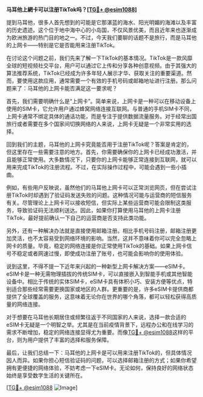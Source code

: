 **马耳他上網卡可以注册TikTok吗？[[TG💪+ @esim1088](https://t.me/s/esim1088)]**

提到马耳他，很多人首先想到的可能是它那湛蓝的海水、阳光明媚的海滩以及丰富的历史遗迹。这个位于地中海中心的小岛国，不仅风景优美，而且近年来也逐渐成为欧洲旅游的热门目的地之一。不过，今天我们要聊的话题不是旅行，而是马耳他的上网卡——特别是它是否能用来注册TikTok。

在讨论这个问题之前，我们先来了解一下TikTok的基本情况。TikTok是一款风靡全球的短视频社交平台，用户可以通过它上传和分享各种创意视频。由于其强大的算法推荐系统，TikTok已经成为许多年轻人展示才华、获取关注的重要渠道。然而，要使用这款应用，通常需要一个有效的手机号码或邮箱地址进行注册。那么问题来了：马耳他的上网卡能否满足这一要求呢？

首先，我们需要明确什么是“上网卡”。简单来说，上网卡是一种可以在移动设备上使用的SIM卡，它允许用户通过蜂窝网络连接互联网。与普通的手机SIM卡不同，上网卡通常不绑定具体的通话功能，而是专注于提供数据流量服务。对于经常出国旅行或者需要在多个国家间切换网络的人来说，上网卡无疑是一个非常实用的选择。

回到我们的主题，马耳他的上网卡究竟能否用于注册TikTok呢？答案是肯定的，但这里存在一些需要注意的地方。首先，你需要确保你的上网卡已经成功激活，并且能够正常使用。大多数情况下，只要你的上网卡能够正常连接到互联网，就可以用来完成TikTok的注册流程。不过，在实际操作过程中，可能会遇到一些小插曲。

例如，有些用户反映说，虽然他们的马耳他上网卡可以正常浏览网页，但在尝试注册TikTok时却遇到了验证码发送失败的问题。这种情况可能与运营商的短信服务有关。尽管理论上上网卡可以接收短信，但实际上某些运营商可能会限制这类服务，导致验证码无法顺利送达。因此，如果你打算使用马耳他的上网卡注册TikTok，最好提前确认一下自己的运营商是否支持此类功能。

另外，还有一种解决办法就是直接使用邮箱注册。相比手机号码注册，邮箱注册更加灵活，也不太容易受到网络环境的影响。当然，这并不意味着你可以完全忽略上网卡的质量。毕竟，稳定的网络连接是你正常使用TikTok的基础。如果上网卡信号不稳定或者网速过慢，即使成功注册了账号，也可能会影响你的使用体验。

说到这里，不得不提一下近年来兴起的一种新型上网卡解决方案——eSIM卡。eSIM卡是一种无需物理插拔的传统SIM卡，可以直接嵌入到智能手机或其他智能设备中。相比于传统的实体SIM卡，eSIM卡具有体积小巧、安装方便等优点，特别适合那些经常需要更换国家或地区的人群。更重要的是，许多eSIM卡提供商都提供了全球覆盖的服务，这意味着无论你在世界的哪个角落，都可以轻松获得高质量的网络连接。

对于想要在马耳他长期居住或频繁往返于不同国家的人来说，选择一款合适的eSIM卡无疑是一个明智之举。尤其是在当前疫情背景下，远程办公和在线学习的需求不断增加，稳定的网络连接显得尤为重要。而像[TG💪+ @esim1088](https://t.me/s/esim1088)这样的平台，则为用户提供了丰富的选择和服务保障。

最后，让我们总结一下：马耳他的上网卡是可以用来注册TikTok的，但具体情况因人而异。如果你担心短信验证码的问题，可以选择邮箱注册的方式；如果你希望拥有更便捷的网络体验，不妨考虑一下eSIM卡。无论如何，保持良好的网络状态始终是享受数字生活的关键所在。

[[TG💪+ @esim1088](https://t.me/s/esim1088) ![Image](https://i.postimg.cc/4NQfJmqS/Snipaste-2025-05-13-00-14-12.png)]
